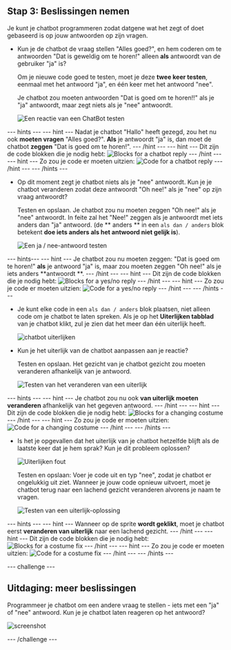## Stap 3: Beslissingen nemen

Je kunt je chatbot programmeren zodat datgene wat het zegt of doet gebaseerd is op jouw antwoorden op zijn vragen.

+ Kun je de chatbot de vraag stellen "Alles goed?", en hem coderen om te antwoorden "Dat is geweldig om te horen!" alleen **als** antwoordt van de gebruiker "ja" is?
    
    Om je nieuwe code goed te testen, moet je deze **twee keer testen**, eenmaal met het antwoord "ja", en één keer met het antwoord "nee".
    
    Je chatbot zou moeten antwoorden "Dat is goed om te horen!!" als je "ja" antwoordt, maar zegt niets als je "nee" antwoordt.
    
    ![Een reactie van een ChatBot testen](images/chatbot-if-test.png)

--- hints --- --- hint --- Nadat je chatbot "Hallo" heeft gezegd, zou het nu ook **moeten vragen** "Alles goed?". **Als** je antwoordt "ja" is, dan moet de chatbot **zeggen** "Dat is goed om te horen!". --- /hint --- --- hint --- Dit zijn de code blokken die je nodig hebt: ![Blocks for a chatbot reply](images/chatbot-if-blocks.png) --- /hint --- --- hint --- Zo zou je code er moeten uitzien: ![Code for a chatbot reply](images/chatbot-if-code.png) --- /hint --- --- /hints ---

+ Op dit moment zegt je chatbot niets als je "nee" antwoordt. Kun je je chatbot veranderen zodat deze antwoordt "Oh nee!" als je "nee" op zijn vraag antwoordt?
    
    Testen en opslaan. Je chatbot zou nu moeten zeggen "Oh nee!" als je "nee" antwoordt. In feite zal het "Nee!" zeggen als je antwoordt met iets anders dan "ja" antwoord. (de ** anders ** in een ` als dan / anders ` blok betekent **doe iets anders als het antwoord niet gelijk is**).
    
    ![Een ja / nee-antwoord testen](images/chatbot-if-else-test.png)

--- hints--- \--- hint --- Je chatbot zou nu moeten zeggen: "Dat is goed om te horen!" **als** je antwoord "ja" is, maar zou moeten zeggen "Oh nee!" als je iets anders **antwoordt **. --- /hint --- --- hint --- Dit zijn de code blokken die je nodig hebt: ![Blocks for a yes/no reply](images/chatbot-if-else-blocks.png) --- /hint --- --- hint --- Zo zou je code er moeten uitzien: ![Code for a yes/no reply](images/chatbot-if-else-code.png) --- /hint --- --- /hints ---

+ Je kunt elke code in een `als dan / anders` blok plaatsen, niet alleen code om je chatbot te laten spreken. Als je op het **Uiterlijken tabblad** van je chatbot klikt, zul je zien dat het meer dan één uiterlijk heeft.
    
    ![chatbot uiterlijken](images/chatbot-costume-view.png)

+ Kun je het uiterlijk van de chatbot aanpassen aan je reactie?
    
    Testen en opslaan. Het gezicht van je chatbot gezicht zou moeten veranderen afhankelijk van je antwoord.
    
    ![Testen van het veranderen van een uiterlijk](images/chatbot-costume-test.png)

--- hints --- --- hint --- Je chatbot zou nu ook **van uiterlijk moeten veranderen** afhankelijk van het gegeven antwoord. --- /hint --- --- hint --- Dit zijn de code blokken die je nodig hebt: ![Blocks for a changing costume](images/chatbot-costume-blocks.png) --- /hint --- --- hint --- Zo zou je code er moeten uitzien: ![Code for a changing costume](images/chatbot-costume-code.png) --- /hint --- --- /hints ---

+ Is het je opgevallen dat het uiterlijk van je chatbot hetzelfde blijft als de laatste keer dat je hem sprak? Kun je dit probleem oplossen?
    
    ![Uiterlijken fout](images/chatbot-costume-bug-test.png)
    
    Testen en opslaan: Voer je code uit en typ "nee", zodat je chatbot er ongelukkig uit ziet. Wanneer je jouw code opnieuw uitvoert, moet je chatbot terug naar een lachend gezicht veranderen alvorens je naam te vragen.
    
    ![Testen van een uiterlijk-oplossing](images/chatbot-costume-fix-test.png)

--- hints --- --- hint --- Wanneer op de sprite **wordt geklikt**, moet je chatbot eerst **veranderen van uiterlijk** naar een lachend gezicht. --- /hint --- --- hint --- Dit zijn de code blokken die je nodig hebt: ![Blocks for a costume fix](images/chatbot-costume-fix-blocks.png) --- /hint --- --- hint --- Zo zou je code er moeten uitzien: ![Code for a costume fix](images/chatbot-costume-fix-code.png) --- /hint --- --- /hints ---

--- challenge ---

## Uitdaging: meer beslissingen

Programmeer je chatbot om een andere vraag te stellen - iets met een "ja" of "nee" antwoord. Kun je je chatbot laten reageren op het antwoord?

![screenshot](images/chatbot-joke.png) 

--- /challenge ---
